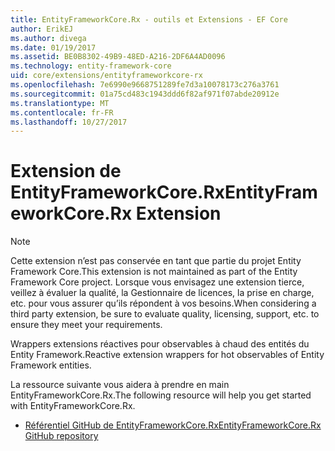 ```yaml
---
title: EntityFrameworkCore.Rx - outils et Extensions - EF Core
author: ErikEJ
ms.author: divega
ms.date: 01/19/2017
ms.assetid: BE0B8302-49B9-48ED-A216-2DF6A4AD0096
ms.technology: entity-framework-core
uid: core/extensions/entityframeworkcore-rx
ms.openlocfilehash: 7e6990e9668751289fe7d3a10078173c276a3761
ms.sourcegitcommit: 01a75cd483c1943ddd6f82af971f07abde20912e
ms.translationtype: MT
ms.contentlocale: fr-FR
ms.lasthandoff: 10/27/2017
---
```

# <a name="entityframeworkcorerx-extension"></a><span data-ttu-id="f96fd-102">Extension de EntityFrameworkCore.Rx</span><span class="sxs-lookup"><span data-stu-id="f96fd-102">EntityFrameworkCore.Rx Extension</span></span>

> [!NOTE]  
> <span data-ttu-id="f96fd-103">Cette extension n’est pas conservée en tant que partie du projet Entity Framework Core.</span><span class="sxs-lookup"><span data-stu-id="f96fd-103">This extension is not maintained as part of the Entity Framework Core project.</span></span> <span data-ttu-id="f96fd-104">Lorsque vous envisagez une extension tierce, veillez à évaluer la qualité, la Gestionnaire de licences, la prise en charge, etc. pour vous assurer qu’ils répondent à vos besoins.</span><span class="sxs-lookup"><span data-stu-id="f96fd-104">When considering a third party extension, be sure to evaluate quality, licensing, support, etc. to ensure they meet your requirements.</span></span>

<span data-ttu-id="f96fd-105">Wrappers extensions réactives pour observables à chaud des entités du Entity Framework.</span><span class="sxs-lookup"><span data-stu-id="f96fd-105">Reactive extension wrappers for hot observables of Entity Framework entities.</span></span>

<span data-ttu-id="f96fd-106">La ressource suivante vous aidera à prendre en main EntityFrameworkCore.Rx.</span><span class="sxs-lookup"><span data-stu-id="f96fd-106">The following resource will help you get started with EntityFrameworkCore.Rx.</span></span>
* [<span data-ttu-id="f96fd-107">Référentiel GitHub de EntityFrameworkCore.Rx</span><span class="sxs-lookup"><span data-stu-id="f96fd-107">EntityFrameworkCore.Rx GitHub repository</span></span>](https://github.com/NickStrupat/EntityFramework.Rx/)
